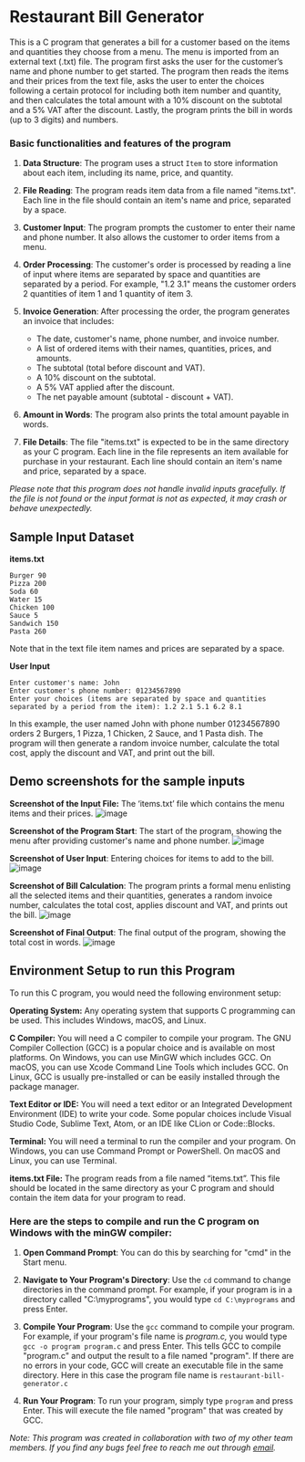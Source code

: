 # Restaurant Bill Generator 
This is a C program that generates a bill for a customer based on the items and quantities they choose from a menu. The menu is imported from an external text (.txt) file. The program first asks the user for the customer’s name and phone number to get started. The program then reads the items and their prices from the text file, asks the user to enter the choices following a certain protocol for including both item number and quantity, and then calculates the total amount with a 10% discount on the subtotal and a 5% VAT after the discount. Lastly, the program prints the bill in words (up to 3 digits) and numbers.

### Basic functionalities and features of the program

1. **Data Structure**: The program uses a struct `Item` to store information about each item, including its name, price, and quantity.

2. **File Reading**: The program reads item data from a file named "items.txt". Each line in the file should contain an item's name and price, separated by a space.

3. **Customer Input**: The program prompts the customer to enter their name and phone number. It also allows the customer to order items from a menu.

4. **Order Processing**: The customer's order is processed by reading a line of input where items are separated by space and quantities are separated by a period. For example, "1.2 3.1" means the customer orders 2 quantities of item 1 and 1 quantity of item 3.

5. **Invoice Generation**: After processing the order, the program generates an invoice that includes:
   - The date, customer's name, phone number, and invoice number.
   - A list of ordered items with their names, quantities, prices, and amounts.
   - The subtotal (total before discount and VAT).
   - A 10% discount on the subtotal.
   - A 5% VAT applied after the discount.
   - The net payable amount (subtotal - discount + VAT).

6. **Amount in Words**: The program also prints the total amount payable in words.

7. **File Details**: The file "items.txt" is expected to be in the same directory as your C program. Each line in the file represents an item available for purchase in your restaurant. Each line should contain an item's name and price, separated by a space.

_Please note that this program does not handle invalid inputs gracefully. If the file is not found or the input format is not as expected, it may crash or behave unexpectedly._

## Sample Input Dataset

**items.txt**
```
Burger 90
Pizza 200
Soda 60
Water 15
Chicken 100
Sauce 5
Sandwich 150
Pasta 260
```
Note that in the text file item names and prices are separated by a space. 

**User Input**
```
Enter customer's name: John
Enter customer's phone number: 01234567890
Enter your choices (items are separated by space and quantities separated by a period from the item): 1.2 2.1 5.1 6.2 8.1
```

In this example, the user named John with phone number 01234567890 orders 2 Burgers, 1 Pizza, 1 Chicken, 2 Sauce, and 1 Pasta dish. The program will then generate a random invoice number, calculate the total cost, apply the discount and VAT, and print out the bill.

## Demo screenshots for the sample inputs 

**Screenshot of the Input File:**  The ‘items.txt’ file which contains the menu items and their prices.  ![image](https://github.com/iamnazmulhasan/restaurant-bill-generator/assets/26362912/9feef7f9-9292-4167-93b6-b94907c06eea)




**Screenshot of the Program Start**: The start of the program, showing the menu after providing customer's name and phone number. ![image](https://github.com/iamnazmulhasan/restaurant-bill-generator/assets/26362912/9fe87129-857a-49e3-928d-1b89ae75d0b5)


**Screenshot of User Input**: Entering choices for items to add to the bill. ![image](https://github.com/iamnazmulhasan/restaurant-bill-generator/assets/26362912/78e2a153-9f9e-46f9-ba7c-a4dc985f79a8)


**Screenshot of Bill Calculation**: The program prints a formal menu enlisting all the selected items and their quantities, generates a random invoice number, calculates the total cost, applies discount and VAT, and prints out the bill. ![image](https://github.com/iamnazmulhasan/restaurant-bill-generator/assets/26362912/6ecce926-46b2-4850-b61b-7fc6969c8944)



**Screenshot of Final Output**: The final output of the program, showing the total cost in words. ![image](https://github.com/iamnazmulhasan/restaurant-bill-generator/assets/26362912/17d5e1ed-4e39-4276-ae5a-78316843fef4)

## Environment Setup to run this Program
To run this C program, you would need the following environment setup:

**Operating System:** Any operating system that supports C programming can be used. This includes Windows, macOS, and Linux.

**C Compiler:** You will need a C compiler to compile your program. The GNU Compiler Collection (GCC) is a popular choice and is available on most platforms. On Windows, you can use MinGW which includes GCC. On macOS, you can use Xcode Command Line Tools which includes GCC. On Linux, GCC is usually pre-installed or can be easily installed through the package manager.

**Text Editor or IDE:** You will need a text editor or an Integrated Development Environment (IDE) to write your code. Some popular choices include Visual Studio Code, Sublime Text, Atom, or an IDE like CLion or Code::Blocks.

**Terminal:** You will need a terminal to run the compiler and your program. On Windows, you can use Command Prompt or PowerShell. On macOS and Linux, you can use Terminal.

**items.txt File:** The program reads from a file named “items.txt”. This file should be located in the same directory as your C program and should contain the item data for your program to read.

### Here are the steps to compile and run the C program on Windows with the minGW compiler:

1. **Open Command Prompt**: You can do this by searching for "cmd" in the Start menu.

2. **Navigate to Your Program's Directory**: Use the `cd` command to change directories in the command prompt. For example, if your program is in a directory called "C:\myprograms", you would type `cd C:\myprograms` and press Enter.

3. **Compile Your Program**: Use the `gcc` command to compile your program. For example, if your program's file name is _program.c,_ you would type `gcc -o program program.c` and press Enter. This tells GCC to compile "program.c" and output the result to a file named "program". If there are no errors in your code, GCC will create an executable file in the same directory. Here in this case the program file name is `restaurant-bill-generator.c`

4. **Run Your Program**: To run your program, simply type `program` and press Enter. This will execute the file named "program" that was created by GCC.


_Note: This program was created in collaboration with two of my other team members. If you find any bugs feel free to reach me out through [email](mailto:not.nazmulhasanshipon@gmail.com)._
